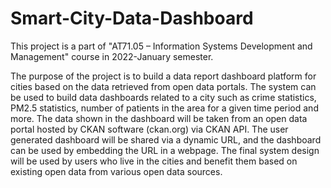# Smart-City-Data-Dashboard

This project is a part of "AT71.05 – Information Systems Development and Management" course in 2022-January semester.

The purpose of the project is to build a data report dashboard platform for cities based on the data retrieved from open data portals. The system can be used to build data dashboards related to a city such as crime statistics, PM2.5 statistics, number of patients in the area for a given time period and more. The data shown in the dashboard will be taken from an open data portal hosted by CKAN software (ckan.org) via CKAN API. The user generated dashboard will be shared via a dynamic URL, and the dashboard can be used by embedding the URL in a webpage. The final system design will be used by users who live in the cities and benefit them based on existing open data from various open data sources.
